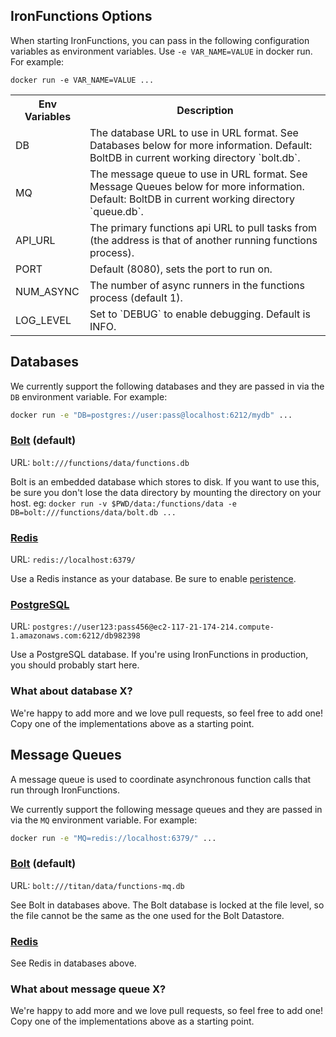 
## IronFunctions Options

When starting IronFunctions, you can pass in the following configuration variables as environment variables. Use `-e VAR_NAME=VALUE` in 
docker run.  For example:

```
docker run -e VAR_NAME=VALUE ...
```

<table>
<tr>
<th>Env Variables</th>
<th>Description</th>
</tr>
<tr>
<td>DB</td>
<td>The database URL to use in URL format. See Databases below for more information. Default: BoltDB in current working directory `bolt.db`.</td>
</tr>
<tr>
<td>MQ</td>
<td>The message queue to use in URL format. See Message Queues below for more information. Default: BoltDB in current working directory `queue.db`.</td>
</tr>
<tr>
<td>API_URL</td>
<td>The primary functions api URL to pull tasks from (the address is that of another running functions process).</td>
</tr>
<tr>
<td>PORT</td>
<td>Default (8080), sets the port to run on.</td>
</tr>
<tr>
<td>NUM_ASYNC</td>
<td>The number of async runners in the functions process (default 1).</td>
</tr>
<tr>
<td>LOG_LEVEL</td>
<td>Set to `DEBUG` to enable debugging. Default is INFO.</td>
</tr>

</table>

## Databases

We currently support the following databases and they are passed in via the `DB` environment variable. For example:

```sh
docker run -e "DB=postgres://user:pass@localhost:6212/mydb" ...
```

### [Bolt](https://github.com/boltdb/bolt) (default)

URL: `bolt:///functions/data/functions.db`

Bolt is an embedded database which stores to disk. If you want to use this, be sure you don't lose the data directory by mounting
the directory on your host. eg: `docker run -v $PWD/data:/functions/data -e DB=bolt:///functions/data/bolt.db ...`

### [Redis](http://redis.io/)

URL: `redis://localhost:6379/`

Use a Redis instance as your database. Be sure to enable [peristence](http://redis.io/topics/persistence).

### [PostgreSQL](http://www.postgresql.org/)

URL: `postgres://user123:pass456@ec2-117-21-174-214.compute-1.amazonaws.com:6212/db982398`

Use a PostgreSQL database. If you're using IronFunctions in production, you should probably start here.

### What about database X?

We're happy to add more and we love pull requests, so feel free to add one! Copy one of the implementations above as a starting point. 

## Message Queues

A message queue is used to coordinate asynchronous function calls that run through IronFunctions.

We currently support the following message queues and they are passed in via the `MQ` environment variable. For example:

```sh
docker run -e "MQ=redis://localhost:6379/" ...
```

### [Bolt](https://github.com/boltdb/bolt) (default)

URL: `bolt:///titan/data/functions-mq.db`

See Bolt in databases above. The Bolt database is locked at the file level, so
the file cannot be the same as the one used for the Bolt Datastore.

### [Redis](http://redis.io/)

See Redis in databases above.

### What about message queue X?

We're happy to add more and we love pull requests, so feel free to add one! Copy one of the implementations above as a starting point. 

